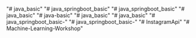 "# java_basic" 
"# java_springboot_basic" 
"# java_springboot_basic" 
"# java_basic" 
"# java-basic" 
"# java_basic" 
"# java_basic" 
"# java_springboot_basic-" 
"# java_springboot_basic-" 
"# InstagramApi" 
"# Machine-Learning-Workshop" 
